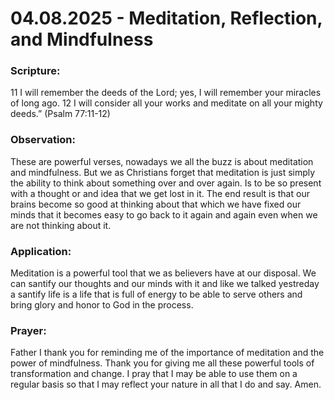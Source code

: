 # 04.08.2025 - Meditation, Reflection, and Mindfulness

### Scripture:
11 I will remember the deeds of the Lord;
    yes, I will remember your miracles of long ago.
12 I will consider all your works
    and meditate on all your mighty deeds.”
(Psalm 77:11-12)

### Observation:
These are powerful verses, nowadays we all the buzz is about meditation and mindfulness. But we as Christians forget that meditation is just simply the ability
to think about something over and over again. Is to be so present with a thought or and idea that we get lost in it. The end result is that our brains become
so good at thinking about that which we have fixed our minds that it becomes easy to go back to it again and again even when we are not thinking about it.   

### Application:
Meditation is a powerful tool that we as believers have at our disposal. We can santify our thoughts and our minds with it and like we talked yestreday a 
santify life is a life that is full of energy to be able to serve others and bring glory and honor to God in the process.

### Prayer:
Father I thank you for reminding me of the importance of meditation and the power of mindfulness. Thank you for giving me all these powerful tools of transformation
and change. I pray that I may be able to use them on a regular basis so that I may reflect your nature in all that I do and say. Amen.
